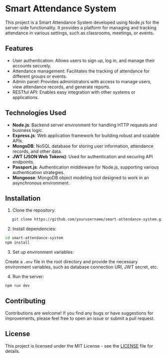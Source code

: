 # Smart Attendance System

This project is a Smart Attendance System developed using Node.js for the server-side functionality. It provides a platform for managing and tracking attendance in various settings, such as classrooms, meetings, or events.

## Features

- User authentication: Allows users to sign up, log in, and manage their accounts securely.
- Attendance management: Facilitates the tracking of attendance for different groups or events.
- Admin panel: Provides administrators with access to manage users, view attendance records, and generate reports.
- RESTful API: Enables easy integration with other systems or applications.

## Technologies Used

- **Node.js**: Backend server environment for handling HTTP requests and business logic.
- **Express.js**: Web application framework for building robust and scalable APIs.
- **MongoDB**: NoSQL database for storing user information, attendance records, and other data.
- **JWT (JSON Web Tokens)**: Used for authentication and securing API endpoints.
- **Passport.js**: Authentication middleware for Node.js, supporting various authentication strategies.
- **Mongoose**: MongoDB object modeling tool designed to work in an asynchronous environment.

## Installation

1. Clone the repository:
```sh
   git clone https://github.com/yourusername/smart-attendance-system.git 
```
2. Install dependencies:
```sh
cd smart-attendance-system
npm install
```

3. Set up environment variables:

Create a `.env` file in the root directory and provide the necessary environment variables, such as database connection URI, JWT secret, etc.

4. Run the server:
```sh
npm run dev
```
## Contributing

Contributions are welcome! If you find any bugs or have suggestions for improvements, please feel free to open an issue or submit a pull request.

## License

This project is licensed under the MIT License - see the [LICENSE](LICENSE) file for details.



